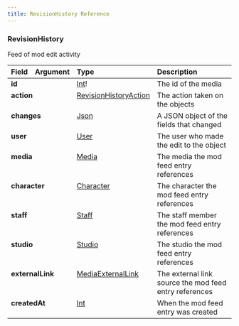 ```yaml
---
title: RevisionHistory Reference
---
```


### RevisionHistory
Feed of mod edit activity
<table>
<thead>
<tr>
<th align="left">Field</th>
<th align="right">Argument</th>
<th align="left">Type</th>
<th align="left">Description</th>
</tr>
</thead>
<tbody>
<tr>
<td colspan="2" valign="top"><strong>id</strong></td>
<td valign="top"><a href="/reference/scalar/int">Int</a>!</td>
<td>
The id of the media
</td>
</tr>
<tr>
<td colspan="2" valign="top"><strong>action</strong></td>
<td valign="top"><a href="/reference/enum/revisionhistoryaction">RevisionHistoryAction</a></td>
<td>
The action taken on the objects
</td>
</tr>
<tr>
<td colspan="2" valign="top"><strong>changes</strong></td>
<td valign="top"><a href="/reference/scalar/json">Json</a></td>
<td>
A JSON object of the fields that changed
</td>
</tr>
<tr>
<td colspan="2" valign="top"><strong>user</strong></td>
<td valign="top"><a href="/reference/object/user">User</a></td>
<td>
The user who made the edit to the object
</td>
</tr>
<tr>
<td colspan="2" valign="top"><strong>media</strong></td>
<td valign="top"><a href="/reference/object/media">Media</a></td>
<td>
The media the mod feed entry references
</td>
</tr>
<tr>
<td colspan="2" valign="top"><strong>character</strong></td>
<td valign="top"><a href="/reference/object/character">Character</a></td>
<td>
The character the mod feed entry references
</td>
</tr>
<tr>
<td colspan="2" valign="top"><strong>staff</strong></td>
<td valign="top"><a href="/reference/object/staff">Staff</a></td>
<td>
The staff member the mod feed entry references
</td>
</tr>
<tr>
<td colspan="2" valign="top"><strong>studio</strong></td>
<td valign="top"><a href="/reference/object/studio">Studio</a></td>
<td>
The studio the mod feed entry references
</td>
</tr>
<tr>
<td colspan="2" valign="top"><strong>externalLink</strong></td>
<td valign="top"><a href="/reference/object/mediaexternallink">MediaExternalLink</a></td>
<td>
The external link source the mod feed entry references
</td>
</tr>
<tr>
<td colspan="2" valign="top"><strong>createdAt</strong></td>
<td valign="top"><a href="/reference/scalar/int">Int</a></td>
<td>
When the mod feed entry was created
</td>
</tr>
</tbody>
</table>